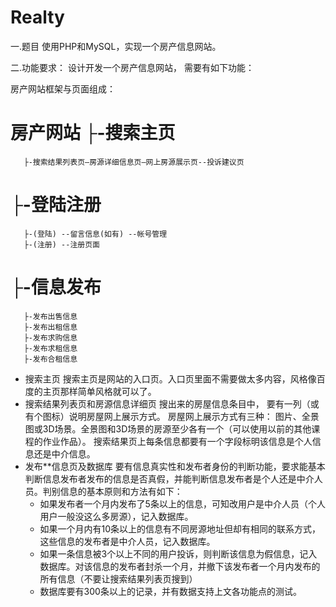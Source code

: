 # Realty
一.题目
    使用PHP和MySQL，实现一个房产信息网站。

二.功能要求：
    设计开发一个房产信息网站， 需要有如下功能：

房产网站框架与页面组成：

房产网站
  ├-搜索主页
=============
       ├-搜索结果列表页—房源详细信息页—网上房源展示页--投诉建议页
  ├-登陆注册
=============
       ├-(登陆) --留言信息(如有) --帐号管理
       ├-(注册) --注册页面
  ├-信息发布
=============
       ├-发布出售信息
       ├-发布出租信息
       ├-发布求购信息
       ├-发布求租信息
       ├-发布合租信息

*  搜索主页
    搜索主页是网站的入口页。入口页里面不需要做太多内容，风格像百度的主页那样简单风格就可以了。
*  搜索结果列表页和房源信息详细页
    搜出来的房屋信息条目中， 要有一列（或有个图标）说明房屋网上展示方式。 房屋网上展示方式有三种： 图片、全景图或3D场景。全景图和3D场景的房源至少各有一个（可以使用以前的其他课程的作业作品）。
    搜索结果页上每条信息都要有一个字段标明该信息是个人信息还是中介信息。
*  发布**信息页及数据库
    要有信息真实性和发布者身份的判断功能，要求能基本判断信息发布者发布的信息是否真假，并能判断信息发布者是个人还是中介人员。判别信息的基本原则和方法有如下：
    *  如果发布者一个月内发布了5条以上的信息，可知改用户是中介人员（个人用户一般没这么多房源），记入数据库。
    *  如果一个月内有10条以上的信息有不同房源地址但却有相同的联系方式，这些信息的发布者是中介人员，记入数据库。
    *  如果一条信息被3个以上不同的用户投诉，则判断该信息为假信息，记入数据库。对该信息的发布者封杀一个月，并撤下该发布者一个月内发布的所有信息（不要让搜索结果列表页搜到）
    *  数据库要有300条以上的记录，并有数据支持上文各功能点的测试。
